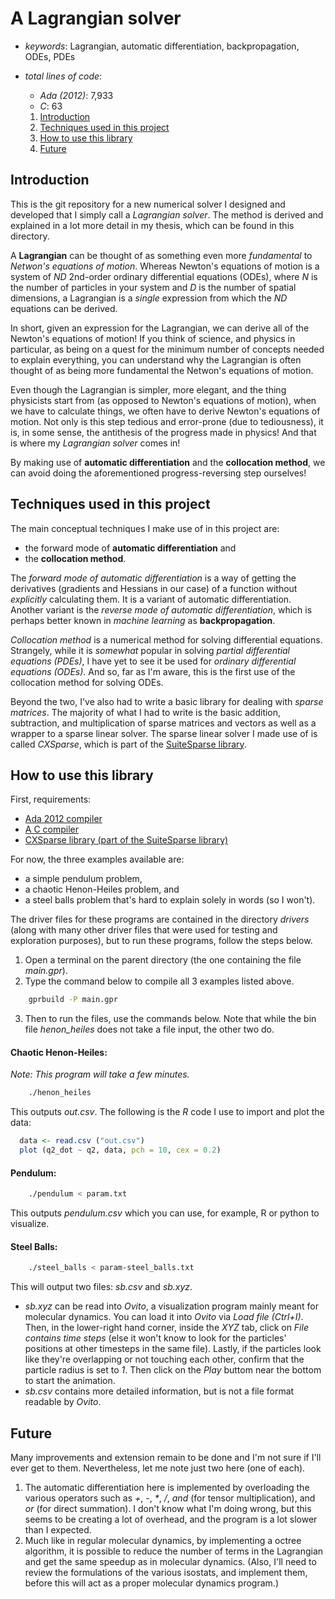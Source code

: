 # A Lagrangian solver

- *keywords*: Lagrangian, automatic differentiation, backpropagation, ODEs, PDEs
- *total lines of code*:
  - *Ada (2012)*: 7,933
  - *C*: 63

  1. [Introduction](#introduction)
  2. [Techniques used in this project](#techniques-used-in-this-project)
  3. [How to use this library](#how-to-use-this-library)
  4. [Future](#future)

## Introduction

This is the git repository for a new numerical solver I designed and developed that I simply call a *Lagrangian solver*. The method is derived and explained in a lot more detail in my thesis, which can be found in this directory.

A **Lagrangian** can be thought of as something even more *fundamental* to *Netwon's equations of motion*. Whereas Newton's equations of motion is a system of *ND* 2nd-order ordinary differential equations (ODEs), where *N* is the number of particles in your system and *D* is the number of spatial dimensions, a Lagrangian is a *single* expression from which the *ND* equations can be derived.

In short, given an expression for the Lagrangian, we can derive all of the Newton's equations of motion! If you think of science, and physics in particular, as being on a quest for the minimum number of concepts needed to explain everything, you can understand why the Lagrangian is often thought of as being more fundamental the Netwon's equations of motion.

Even though the Lagrangian is simpler, more elegant, and the thing physicists start from (as opposed to Newton's equations of motion), when we have to calculate things, we often have to derive Newton's equations of motion. Not only is this step tedious and error-prone (due to tediousness), it is, in some sense, the antithesis of the progress made in physics! And that is where my *Lagrangian solver* comes in!

By making use of **automatic differentiation** and the **collocation method**, we can avoid doing the aforementioned progress-reversing step ourselves!

## Techniques used in this project

The main conceptual techniques I make use of in this project are:
- the forward mode of **automatic differentiation** and
- the **collocation method**.

The *forward mode of automatic differentiation* is a way of getting the derivatives (gradients and Hessians in our case) of a function without *explicitly* calculating them. It is a variant of automatic differentiation. Another variant is the *reverse mode of automatic differentiation*, which is perhaps better known in *machine learning* as **backpropagation**.

*Collocation method* is a numerical method for solving differential equations. Strangely, while it is *somewhat* popular in solving *partial differential equations (PDEs)*, I have yet to see it be used for *ordinary differential equations (ODEs)*. And so, far as I'm aware, this is the first use of the collocation method for solving ODEs.

Beyond the two, I've also had to write a basic library for dealing with *sparse matrices*. The majority of what I had to write is the basic addition, subtraction, and multiplication of sparse matrices and vectors as well as a wrapper to a sparse linear solver. The sparse linear solver I made use of is called *CXSparse*, which is part of the [SuiteSparse library](http://faculty.cse.tamu.edu/davis/suitesparse.html).


## How to use this library

First, requirements:
- [Ada 2012 compiler](https://www.adacore.com/download)
- [A C compiler](https://gcc.gnu.org/)
- [CXSparse library (part of the SuiteSparse library)](http://faculty.cse.tamu.edu/davis/suitesparse.html)

For now, the three examples available are:
- a simple pendulum problem,
- a chaotic Henon-Heiles problem, and
- a steel balls problem that's hard to explain solely in words (so I won't).

The driver files for these programs are contained in the directory *drivers* (along with many other driver files that were used for testing and exploration purposes), but to run these programs, follow the steps below.
1. Open a terminal on the parent directory (the one containing the file *main.gpr*).
2. Type the command below to compile all 3 examples listed above.
```bash
    gprbuild -P main.gpr
```
3. Then to run the files, use the commands below. Note that while the bin file *henon_heiles* does not take a file input, the other two do.

#### Chaotic Henon-Heiles:
*Note: This program will take a few minutes.*
```bash
    ./henon_heiles
```
This outputs *out.csv*. The following is the *R* code I use to import and plot the data:
```R
  data <- read.csv ("out.csv")
  plot (q2_dot ~ q2, data, pch = 10, cex = 0.2)
```


#### Pendulum:
```bash
    ./pendulum < param.txt
```
This outputs *pendulum.csv* which you can use, for example, R or python to visualize.

#### Steel Balls:
``` bash
    ./steel_balls < param-steel_balls.txt
```
This will output two files: *sb.csv* and *sb.xyz*.

- *sb.xyz* can be read into *Ovito*, a visualization program mainly meant for molecular dynamics. You can load it into *Ovito* via *Load file (Ctrl+I)*. Then, in the lower-right hand corner, inside the *XYZ* tab, click on *File contains time steps* (else it won't know to look for the particles' positions at other timesteps in the same file). Lastly, if the particles look like they're overlapping or not touching each other, confirm that the particle radius is set to *1*. Then click on the *Play* buttom near the bottom to start the animation.
- *sb.csv* contains more detailed information, but is not a file format readable by *Ovito*.


## Future

Many improvements and extension remain to be done and I'm not sure if I'll ever get to them. Nevertheless, let me note just two here (one of each).
1. The automatic differentiation here is implemented by overloading the various operators such as *+*, *-*, *\**, */*, *and* (for tensor multiplication), and *or* (for direct summation). I don't know what I'm doing wrong, but this seems to be creating a lot of overhead, and the program is a lot slower than I expected.
2. Much like in regular molecular dynamics, by implementing a octree algorithm, it is possible to reduce the number of terms in the Lagrangian and get the same speedup as in molecular dynamics. (Also, I'll need to review the formulations of the various isostats, and implement them, before this will act as a proper molecular dynamics program.)
